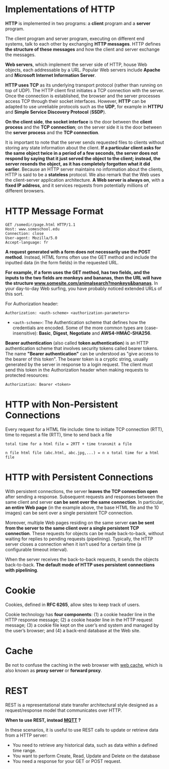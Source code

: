 # Implementations of HTTP
**HTTP** is implemented in two programs: a **client** program and a **server** program.

The client program and server program, executing on different end systems, talk to each other by exchanging **HTTP messages**. HTTP defines **the structure of these messages** and how the client and server exchange the messages.

**Web servers**, which implement the server side of HTTP, house Web objects, each addressable by a URL. Popular Web servers include **Apache** and **Microsoft Internet Information Server**.

**HTTP uses TCP** as its underlying transport protocol (rather than running on top of UDP). The HTTP client first initiates a TCP connection with the server. Once the connection is established, the browser and the server processes access TCP through their socket interfaces. However, **HTTP** can be adapted to use unreliable protocols such as the **UDP**, for example in **HTTPU** and **Simple Service Discovery Protocol** (**SSDP**).

**On the client side**, **the socket interface** is the door between the **client process** and the **TCP connection**; on the server side it is the door between the **server process** and the **TCP connection**.

It is important to note that the server sends requested files to clients without storing any state information about the client. **If a particular client asks for the same object twice in a period of a few seconds, the server does not respond by saying that it just served the object to the client; instead, the server resends the object, as it has completely forgotten what it did earlier**. Because an HTTP server maintains no information about the clients, HTTP is said to be a **stateless** protocol. We also remark that the Web uses the client-server application architecture. **A Web server is always on**, with a **fixed IP address**, and it services requests from potentially millions of different browsers.

# HTTP Message Format

```
GET /somedir/page.html HTTP/1.1
Host: www.someschool.edu
Connection: close
User-agent: Mozilla/5.0
Accept-language: fr
```

**A request generated with a form does not necessarily use the POST method**. Instead, HTML forms often use the GET method and include the inputted data (in the form fields) in the requested URL.

**For example, if a form uses the GET method, has two fields, and the inputs to the two fields are monkeys and bananas, then the URL will have the structure www.somesite.com/animalsearch?monkeys&bananas**. In your day-to-day Web surfing, you have probably noticed extended URLs of this sort.

For Authorization header:
```
Authorization: <auth-scheme> <authorization-parameters>
```
* ``<auth-scheme>``: The Authentication scheme that defines how the credentials are encoded. Some of the more common types are (case-insensitive): **Basic**, **Digest**, **Negotiate** and **AWS4-HMAC-SHA256**.

**Bearer authentication** (also called **token authentication**) is an HTTP authentication scheme that involves security tokens called bearer tokens. The name **"Bearer authentication"** can be understood as "give access to the bearer of this token". The bearer token is a cryptic string, usually generated by the server in response to a login request. The client must send this token in the Authorization header when making requests to protected resources:
```
Authorization: Bearer <token>
```
# HTTP with Non-Persistent Connections

Every request for a HTML file include: time to initiate TCP connection (RTT), time to request a file (RTT), time to send back a file

``total time for a html file = 2RTT + time transmit a file``

``n file html file (abc.html, abc.jpg,...) = n x total time for a html file``

# HTTP with Persistent Connections

With persistent connections, the server **leaves the TCP connection open** after sending a response. Subsequent requests and responses between the same client and server **can be sent over the same connection**. In particular, **an entire Web page** (in the example above, the base HTML file and the 10 images) can be sent over a single persistent TCP connection.

Moreover, multiple Web pages residing on the same server **can be sent from the server to the same client over a single persistent TCP connection**. These requests for objects can be made back-to-back, without waiting for replies to pending requests (pipelining). Typically, the HTTP server closes a connection when it isn’t used for a certain time (a configurable timeout interval). 

When the server receives the back-to-back requests, it sends the objects back-to-back. **The default mode of HTTP uses persistent connections with pipelining**.
# Cookie

Cookies, defined in **RFC 6265**, allow sites to keep track of users.

Cookie technology has **four components**: (1) a cookie header line in the HTTP response message; (2) a cookie header line in the HTTP request message; (3) a cookie file kept on the user’s end system and managed by the user’s browser; and (4) a back-end database at the Web site.

# Cache

Be not to confuse the caching in the web browser with [web cache](https://github.com/TranPhucVinh/Linux-Shell/blob/master/Network%20layer/Proxy.md#forward-proxy), which is also known as **proxy server** or **forward proxy**.
# REST

REST is a representational state transfer architectural style designed as a request/response model that communicates over HTTP. 

**When to use REST, instead [MQTT](../MQTT/) ?**

In these scenarios, it is useful to use REST calls to update or retrieve data from a HTTP server:

* You need to retrieve any historical data, such as data within a defined time range.
* You want to perform Create, Read, Update and Delete on the database
* You need a response for your GET or POST request.
